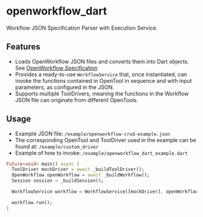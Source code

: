 # openworkflow_dart

Workflow JSON Specification Parser with Execution Service.

## Features

- Loads OpenWorkflow JSON files and converts them into Dart objects. See [OpenWorkflow Specification](openworkflow-specification-en.md)
- Provides a ready-to-use `WorkflowService` that, once instantiated, can invoke the functions contained in OpenTool in sequence and with input parameters, as configured in the JSON.
- Supports multiple ToolDrivers, meaning the functions in the Workflow JSON file can originate from different OpenTools.

## Usage

- Example JSON file: `/example/openworkflow-crud-example.json`
- The corresponding OpenTool and ToolDriver used in the example can be found at: `/example/custom_driver`
- Example of how to invoke: `/example/openworkflow_dart_example.dart`

```dart
Future<void> main() async {
  ToolDriver mockDriver = await _buildToolDriver();
  OpenWorkflow openWorkflow = await _buildWorkflow();
  Session session = _buildSession();

  WorkflowService workflow = WorkflowService([mockDriver], openWorkflow, session);

  workflow.run();
}
```
